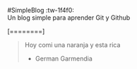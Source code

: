 #SimpleBlog :tw-1f4f0:  
Un blog simple para aprender Git y Github

[========]
> Hoy comi una naranja y esta rica
> - German Garmendia

